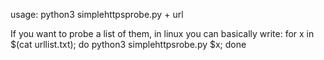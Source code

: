 usage: python3 simplehttpsprobe.py + url

If you want to probe a list of them, in linux you can basically write: for x in $(cat urllist.txt); do python3 simplehttpsrobe.py $x; done
